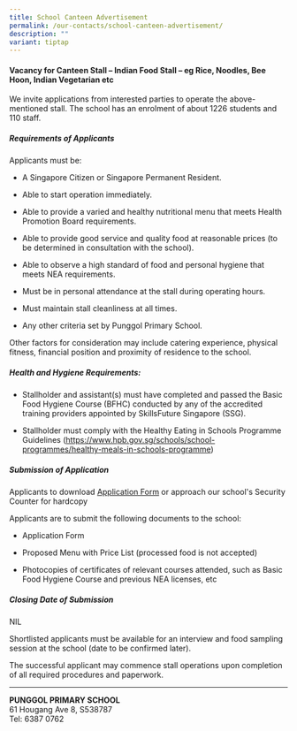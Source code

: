 ```yaml
---
title: School Canteen Advertisement
permalink: /our-contacts/school-canteen-advertisement/
description: ""
variant: tiptap
---
```

<h4>Vacancy for Canteen Stall – Indian Food Stall – eg Rice, Noodles, Bee Hoon, Indian Vegetarian etc</h4>
<p>We invite applications from interested parties to operate the above-mentioned
stall. The school has an enrolment of about 1226 students and 110 staff.</p>
<h5>Requirements of Applicants</h5>
<p>Applicants must be:</p>
<ul data-tight="true" class="tight">
<li>
<p>A Singapore Citizen or Singapore Permanent Resident.</p>
</li>
<li>
<p>Able to start operation immediately.</p>
</li>
<li>
<p>Able to provide a varied and healthy nutritional menu that meets Health
Promotion Board requirements.</p>
</li>
<li>
<p>Able to provide good service and quality food at reasonable prices (to
be determined in consultation with the school).</p>
</li>
<li>
<p>Able to observe a high standard of food and personal hygiene that meets
NEA requirements.</p>
</li>
<li>
<p>Must be in personal attendance at the stall during operating hours.</p>
</li>
<li>
<p>Must maintain stall cleanliness at all times.</p>
</li>
<li>
<p>Any other criteria set by Punggol Primary School.
<br>
</p>
</li>
</ul>
<p>Other factors for consideration may include catering experience, physical
fitness, financial position and proximity of residence to the school.</p>
<h5>Health and Hygiene Requirements:</h5>
<ul data-tight="true" class="tight">
<li>
<p>Stallholder and assistant(s) must have completed and passed the Basic
Food Hygiene Course (BFHC) conducted by any of the accredited training
providers appointed by SkillsFuture Singapore (SSG).</p>
</li>
<li>
<p>Stallholder must comply with the Healthy Eating in Schools Programme Guidelines
(<a href="https://www.hpb.gov.sg/schools/school-programmes/healthy-meals-in-schools-programme" rel="noopener noreferrer nofollow" target="_blank">https://www.hpb.gov.sg/schools/school-programmes/healthy-meals-in-schools-programme</a>)
<br>
</p>
</li>
</ul>
<h5>Submission of Application</h5>
<p>Applicants to download <a href="/files/General/canteen%20application%20form.pdf" rel="noopener noreferrer nofollow" target="_blank">Application Form</a> or
approach our school's Security Counter for hardcopy</p>
<p>Applicants are to submit the following documents to the school:</p>
<ul data-tight="true" class="tight">
<li>
<p>Application Form</p>
</li>
<li>
<p>Proposed Menu with Price List (processed food is not accepted)</p>
</li>
<li>
<p>Photocopies of certificates of relevant courses attended, such as Basic
Food Hygiene Course and previous NEA licenses, etc
<br>
</p>
</li>
</ul>
<h5>Closing Date of Submission</h5>
<p>NIL</p>
<p>Shortlisted applicants must be available for an interview and food sampling
session at the school (date to be confirmed later).</p>
<p>The successful applicant may commence stall operations upon completion
of all required procedures and paperwork.</p>
<hr>
<p><strong>PUNGGOL PRIMARY SCHOOL</strong>
<br>61 Hougang Ave 8, S538787
<br>Tel: 6387 0762</p>